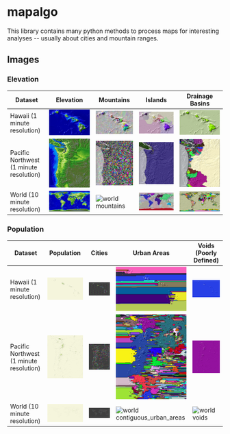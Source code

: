 # mapalgo
This library contains many python methods to process maps for interesting analyses -- usually about cities and mountain ranges.

## Images ##

### Elevation

| Dataset | Elevation | Mountains | Islands | Drainage Basins |
| -- | -- | -- | -- | -- |
| Hawaii (1 minute resolution) | ![hawaii elevation](img/02/tbi_1min_hawaii_elevation.png) | ![hawaii mountains](img/02/tbi_1min_hawaii_mountains.png) | ![hawaii islands](img/03/tbi_1min_hawaii_mountain_ranges-separating_LSL_merges-compare_across_full_path.png) | ![hawaii drainage basins](img/03/tbi_1min_hawaii_watersheds-separating_LSS_merges-compare_across_full_path.png) |
| Pacific Northwest (1 minute resolution) | ![cascadia elevation](img/02/tbi_1min_cascadia_elevation.png) | ![cascadia mountains](img/02/tbi_1min_cascadia_mountains.png) | ![cascadia islands](img/03/tbi_1min_cascadia_islands.png) | ![cascadia drainage basins](img/03/tbi_1min_cascadia_drainage_basins.png) |
| World (10 minute resolution) | ![world elevation](img/02/tbi_10min_world_elevation.png) | ![world mountains](img/02/tbi_10min_world_mountains.png) | ![world islands](img/03/tbi_10min_world_islands.png) | ![world drainage basins](img/03/tbi_10min_world_drainage_basins.png) |

### Population

| Dataset | Population | Cities | Urban Areas | Voids (Poorly Defined) |
| -- | -- | -- | -- | -- |
| Hawaii (1 minute resolution) | ![hawaii population](img/05/pop_1min_hawaii_population.png) | ![hawaii cities](img/05/pop_1min_hawaii_citys.png) | ![hawaii islands](img/05/pop_1min_hawaii_contiguous_urban_areas.png) | ![hawaii drainage basins](img/05/pop_1min_hawaii_voids.png) |
| Pacific Northwest (1 minute resolution) | ![cascadia population](img/05/pop_1min_cascadia_population.png) | ![cascadia cities](img/05/pop_1min_cascadia_citys.png) | ![cascadia islands](img/05/pop_1min_cascadia_contiguous_urban_areas.png) | ![cascadia voids](img/05/pop_1min_cascadia_voids.png) |
| World (10 minute resolution) | ![world population](img/05/pop_10min_world_population.png) | ![world cities](img/05/pop_10min_world_citys.png) | ![world contiguous_urban_areas](img/05/pop_10min_world_contiguous_urban_areas.png) | ![world voids](img/05/pop_10min_world_voids.png) |

